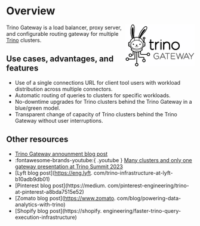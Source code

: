 # Overview

<img src="./assets/logos/trino-gateway-v.png" style="float: right"/>

Trino Gateway is a load balancer, proxy server, and configurable routing 
gateway for multiple [Trino](https://trino.io) clusters.

## Use cases, advantages, and features

* Use of a single connections URL for client tool users with workload
  distribution across multiple connectors.
* Automatic routing of queries to clusters for specific workloads.
* No-downtime upgrades for Trino clusters behind the Trino Gateway in a
  blue/green model.
* Transparent change of capacity of Trino clusters behind the Trino Gateway
  without user interruptions.

## Other resources

* [Trino Gateway announment blog post](https://trino.io/blog/2023/09/28/trino-gateway)
* :fontawesome-brands-youtube:{ .youtube } [Many clusters and only one
  gateway presentation at Trino Summit 2023](https://www.youtube.com/watch?v=2qwBcKmQSn0)
* [Lyft blog post](https://eng.lyft.
  com/trino-infrastructure-at-lyft-b10adb9db01)
* [Pinterest blog post](https://medium.
  com/pinterest-engineering/trino-at-pinterest-a8bda7515e52)
* [Zomato blog post](https://www.zomato.
  com/blog/powering-data-analytics-with-trino)
* [Shopify blog post](https://shopify.
  engineering/faster-trino-query-execution-infrastructure)
